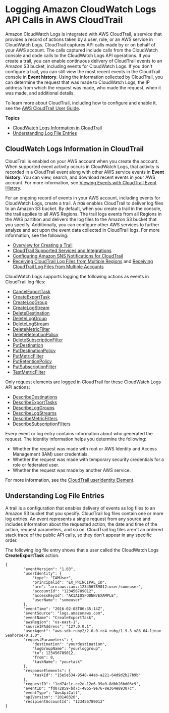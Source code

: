 # Logging Amazon CloudWatch Logs API Calls in AWS CloudTrail<a name="logging_cw_api_calls_cwl"></a>

Amazon CloudWatch Logs is integrated with AWS CloudTrail, a service that provides a record of actions taken by a user, role, or an AWS service in CloudWatch Logs\. CloudTrail captures API calls made by or on behalf of your AWS account\. The calls captured include calls from the CloudWatch console and code calls to the CloudWatch Logs API operations\. If you create a trail, you can enable continuous delivery of CloudTrail events to an Amazon S3 bucket, including events for CloudWatch Logs\. If you don't configure a trail, you can still view the most recent events in the CloudTrail console in **Event history**\. Using the information collected by CloudTrail, you can determine the request that was made to CloudWatch Logs, the IP address from which the request was made, who made the request, when it was made, and additional details\. 

To learn more about CloudTrail, including how to configure and enable it, see the [AWS CloudTrail User Guide](http://docs.aws.amazon.com/awscloudtrail/latest/userguide/)\.

**Topics**
+ [CloudWatch Logs Information in CloudTrail](#cwl_info_in_ct)
+ [Understanding Log File Entries](#understanding_cw_log_file_entries_cwl)

## CloudWatch Logs Information in CloudTrail<a name="cwl_info_in_ct"></a>

CloudTrail is enabled on your AWS account when you create the account\. When supported event activity occurs in CloudWatch Logs, that activity is recorded in a CloudTrail event along with other AWS service events in **Event history**\. You can view, search, and download recent events in your AWS account\. For more information, see [Viewing Events with CloudTrail Event History](http://docs.aws.amazon.com/awscloudtrail/latest/userguide/view-cloudtrail-events.html)\. 

For an ongoing record of events in your AWS account, including events for CloudWatch Logs, create a trail\. A *trail* enables CloudTrail to deliver log files to an Amazon S3 bucket\. By default, when you create a trail in the console, the trail applies to all AWS Regions\. The trail logs events from all Regions in the AWS partition and delivers the log files to the Amazon S3 bucket that you specify\. Additionally, you can configure other AWS services to further analyze and act upon the event data collected in CloudTrail logs\. For more information, see the following: 
+ [Overview for Creating a Trail](http://docs.aws.amazon.com/awscloudtrail/latest/userguide/cloudtrail-create-and-update-a-trail.html)
+ [CloudTrail Supported Services and Integrations](http://docs.aws.amazon.com/awscloudtrail/latest/userguide/cloudtrail-aws-service-specific-topics.html#cloudtrail-aws-service-specific-topics-integrations)
+ [Configuring Amazon SNS Notifications for CloudTrail](http://docs.aws.amazon.com/awscloudtrail/latest/userguide/getting_notifications_top_level.html)
+ [Receiving CloudTrail Log Files from Multiple Regions](http://docs.aws.amazon.com/awscloudtrail/latest/userguide/receive-cloudtrail-log-files-from-multiple-regions.html) and [Receiving CloudTrail Log Files from Multiple Accounts](http://docs.aws.amazon.com/awscloudtrail/latest/userguide/cloudtrail-receive-logs-from-multiple-accounts.html)

CloudWatch Logs supports logging the following actions as events in CloudTrail log files:
+ [CancelExportTask](http://docs.aws.amazon.com/AmazonCloudWatchLogs/latest/APIReference/API_CancelExportTask.html)
+ [CreateExportTask](http://docs.aws.amazon.com/AmazonCloudWatchLogs/latest/APIReference/API_CreateExportTask.html)
+ [CreateLogGroup](http://docs.aws.amazon.com/AmazonCloudWatchLogs/latest/APIReference/API_CreateLogGroup.html)
+ [CreateLogStream](http://docs.aws.amazon.com/AmazonCloudWatchLogs/latest/APIReference/API_CreateLogStream.html)
+ [DeleteDestination](http://docs.aws.amazon.com/AmazonCloudWatchLogs/latest/APIReference/API_DeleteDestination.html)
+ [DeleteLogGroup](http://docs.aws.amazon.com/AmazonCloudWatchLogs/latest/APIReference/API_DeleteLogGroup.html)
+ [DeleteLogStream](http://docs.aws.amazon.com/AmazonCloudWatchLogs/latest/APIReference/API_DeleteLogStream.html)
+ [DeleteMetricFilter](http://docs.aws.amazon.com/AmazonCloudWatchLogs/latest/APIReference/API_DeleteMetricFilter.html)
+ [DeleteRetentionPolicy](http://docs.aws.amazon.com/AmazonCloudWatchLogs/latest/APIReference/API_DeleteRetentionPolicy.html)
+ [DeleteSubscriptionFilter](http://docs.aws.amazon.com/AmazonCloudWatchLogs/latest/APIReference/API_DeleteSubscriptionFilter.html)
+ [PutDestination](http://docs.aws.amazon.com/AmazonCloudWatchLogs/latest/APIReference/API_PutDestination.html)
+ [PutDestinationPolicy](http://docs.aws.amazon.com/AmazonCloudWatchLogs/latest/APIReference/API_PutDestinationPolicy.html)
+ [PutMetricFilter](http://docs.aws.amazon.com/AmazonCloudWatchLogs/latest/APIReference/API_PutMetricFilter.html)
+ [PutRetentionPolicy](http://docs.aws.amazon.com/AmazonCloudWatchLogs/latest/APIReference/API_PutRetentionPolicy.html)
+ [PutSubscriptionFilter](http://docs.aws.amazon.com/AmazonCloudWatchLogs/latest/APIReference/API_PutSubscriptionFilter.html)
+ [TestMetricFilter](http://docs.aws.amazon.com/AmazonCloudWatchLogs/latest/APIReference/API_TestMetricFilter.html)

Only request elements are logged in CloudTrail for these CloudWatch Logs API actions:
+ [DescribeDestinations](http://docs.aws.amazon.com/AmazonCloudWatchLogs/latest/APIReference/API_DescribeDestinations.html)
+ [DescribeExportTasks](http://docs.aws.amazon.com/AmazonCloudWatchLogs/latest/APIReference/API_DescribeExportTasks.html)
+ [DescribeLogGroups](http://docs.aws.amazon.com/AmazonCloudWatchLogs/latest/APIReference/API_DescribeLogGroups.html)
+ [DescribeLogStreams](http://docs.aws.amazon.com/AmazonCloudWatchLogs/latest/APIReference/API_DescribeLogStreams.html)
+ [DescribeMetricFilters](http://docs.aws.amazon.com/AmazonCloudWatchLogs/latest/APIReference/API_DescribeMetricFilters.html)
+ [DescribeSubscriptionFilters](http://docs.aws.amazon.com/AmazonCloudWatchLogs/latest/APIReference/API_DescribeSubscriptionFilters.html)

Every event or log entry contains information about who generated the request\. The identity information helps you determine the following: 
+ Whether the request was made with root or AWS Identity and Access Management \(IAM\) user credentials\.
+ Whether the request was made with temporary security credentials for a role or federated user\.
+ Whether the request was made by another AWS service\.

For more information, see the [CloudTrail userIdentity Element](http://docs.aws.amazon.com/awscloudtrail/latest/userguide/cloudtrail-event-reference-user-identity.html)\.

## Understanding Log File Entries<a name="understanding_cw_log_file_entries_cwl"></a>

 A trail is a configuration that enables delivery of events as log files to an Amazon S3 bucket that you specify\. CloudTrail log files contain one or more log entries\. An event represents a single request from any source and includes information about the requested action, the date and time of the action, request parameters, and so on\. CloudTrail log files aren't an ordered stack trace of the public API calls, so they don't appear in any specific order\.

The following log file entry shows that a user called the CloudWatch Logs **CreateExportTask** action\.

```
{
        "eventVersion": "1.03",
        "userIdentity": {
            "type": "IAMUser",
            "principalId": "EX_PRINCIPAL_ID",
            "arn": "arn:aws:iam::123456789012:user/someuser",
            "accountId": "123456789012",
            "accessKeyId": "AKIAIOSFODNN7EXAMPLE",
            "userName": "someuser"
        },
        "eventTime": "2016-02-08T06:35:14Z",
        "eventSource": "logs.amazonaws.com",
        "eventName": "CreateExportTask",
        "awsRegion": "us-east-1",
        "sourceIPAddress": "127.0.0.1",
        "userAgent": "aws-sdk-ruby2/2.0.0.rc4 ruby/1.9.3 x86_64-linux Seahorse/0.1.0",
        "requestParameters": {
            "destination": "yourdestination",
            "logGroupName": "yourloggroup",
            "to": 123456789012,
            "from": 0,
            "taskName": "yourtask"
        },
        "responseElements": {
            "taskId": "15e5e534-9548-44ab-a221-64d9d2b27b9b"
        },
        "requestID": "1cd74c1c-ce2e-12e6-99a9-8dbb26bd06c9",
        "eventID": "fd072859-bd7c-4865-9e76-8e364e89307c",
        "eventType": "AwsApiCall",
        "apiVersion": "20140328",
        "recipientAccountId": "123456789012"
}
```